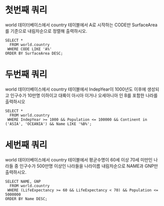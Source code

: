 <h1>첫번째 쿼리</h1>

world 데이터베이스에서 country 테이블에서 A로 시작하는 CODE만 SurfaceArea를 기준으로 내림차순으로 정렬해 출력하시오.

```mysql
SELECT * 
  FROM world.country
 WHERE CODE LIKE 'A%'
ORDER BY SurfaceArea DESC;
```

<h1>두번째 쿼리</h1>

world 데이터베이스에서 country 테이블에서 IndepYear이 1000년도 이후에 생성되고 인구수가 10만명 이하이고 대륙이 아시아 이거나 오세아니아 인 B를 포함한 나라를 출력하시오

```mysql
SELECT *
  FROM world.country
 WHERE IndepYear >= 1000 && Population <= 100000 && Continent in ('ASIA', 'OCEANIA') && Name LIKE '%B%';
```

<h1>세번째 쿼리</h1>

world 데이터베이스에서 country 테이블에서 평균수명이 60세 이상 70세 미만인 나라들 중 인구수가 500만명 이상인 나라들을 나라이름 내림차순으로 NAME과 GNP만  출력하시오.

```mysql
SELECT NAME, GNP
  FROM world.country
 WHERE (LifeExpectancy >= 60 && LifeExpectancy < 70) && Population <= 5000000
ORDER BY Name DESC;
```

